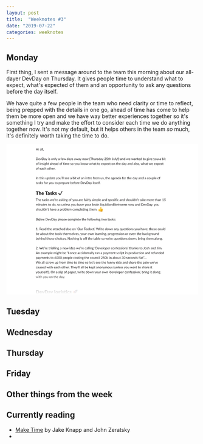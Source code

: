 ```yaml
---
layout: post
title:  "Weeknotes #3"
date: "2019-07-22"
categories: weeknotes
---
```


## Monday

First thing, I sent a message around to the team this morning about our all-dayer DevDay on Thursday. It gives people time to understand what to expect, what's expected of them and an opportunity to ask any questions before the day itself.

We have quite a few people in the team who need clarity or time to reflect, being prepped with the details in one go, ahead of time has come to help them be more open and we have way better experiences together so it's something I try and make the effort to consider each time we do anything together now. It's not my default, but it helps others in the team _so_ much, it's definitely worth taking the time to do.

![DevDay comms message](/img/content/weeknotes-3-devdaycomms.png)



## Tuesday

## Wednesday

## Thursday

## Friday

## Other things from the week

## Currently reading
* [Make Time][make-time-book] by Jake Knapp and John Zeratsky
* 

[make-time-book]: https://maketime.blog/
